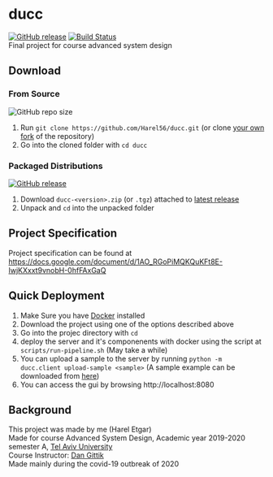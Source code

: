 # ducc
[![GitHub release](https://img.shields.io/github/release/Haresl56/ducc.svg)](https://github.com/Harel56/ducc/releases/latest)
[![Build Status](https://travis-ci.com/Harel56/ducc.svg?branch=master)](https://travis-ci.com/Harel56/ducc)  
Final project for course advanced system design  

## Download

### From Source

![GitHub repo size](https://img.shields.io/github/repo-size/Harel56/ducc.svg)  

1. Run `git clone https://github.com/Harel56/ducc.git` (or
   clone [your own fork](https://github.com/Harel56/ducc/fork)
   of the repository)
2. Go into the cloned folder with `cd ducc`

### Packaged Distributions

[![GitHub release](https://img.shields.io/github/downloads/Harel56/ducc/total.svg)](https://github.com/Harel56/ducc/releases/latest)

1. Download `ducc-<version>.zip` (or
   `.tgz`) attached to
   [latest release](https://github.com/Harel56/ducc/releases/latest)
3. Unpack and `cd` into the unpacked folder

## Project Specification
Project specification can be found at
https://docs.google.com/document/d/1AO_RGoPiMQKQuKFt8E-IwjKXxxt9vnobH-0hfFAxGaQ  

## Quick Deployment
1. Make Sure you have [Docker](https://www.docker.com/) installed
2. Download the project using one of the options described above
3. Go into the projec directory with `cd`
4. deploy the server and it's componenents with docker
   using the script at `scripts/run-pipeline.sh` (May take a while)
5. You can upload a sample to the server by running
   `python -m ducc.client upload-sample <sample>` (A sample example
   can be downloaded from [here](https://storage.googleapis.com/advanced-system-design/sample.mind.gz))
6. You can access the gui by browsing http://localhost:8080

## Background
This project was made by me (Harel Etgar)  
Made for course Advanced System Design, Academic year 2019-2020 semester A, [Tel Aviv University](http://www.tau.ac.il/)  
Course Instructor: [Dan Gittik](https://www.dan-gittik.com/)  
Made mainly during the covid-19 outbreak of 2020
